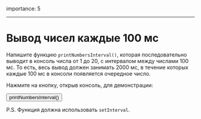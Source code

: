 importance: 5

---

# Вывод чисел каждые 100 мс

Напишите функцию `printNumbersInterval()`, которая последовательно выводит в консоль числа от 1 до 20, с интервалом между числами 100 мс. То есть, весь вывод должен занимать 2000 мс, в течение которых каждые 100 мс в консоли появляется очередное число.

Нажмите на кнопку, открыв консоль, для демонстрации:
<script>
function printNumbersInterval() {
  var i = 1;
  var timerId = setInterval(function() {
    console.log(i);
    if (i == 20) clearInterval(timerId);
    i++;
  }, 100);
}
</script>
<button onclick="printNumbersInterval()">printNumbersInterval()</button>
</script>

P.S. Функция должна использовать `setInterval`.